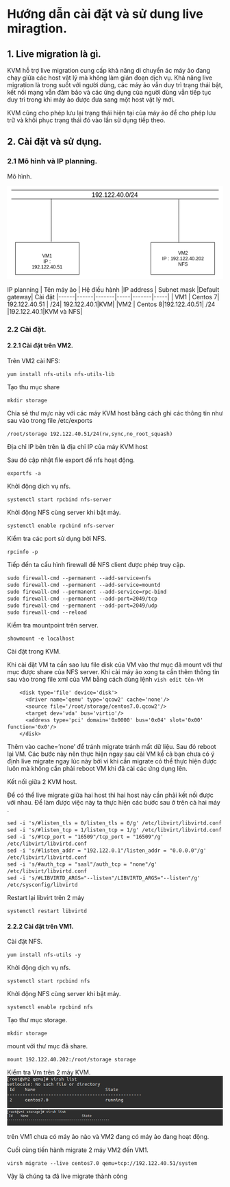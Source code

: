 # Hướng dẫn cài đặt và sử dung live miragtion.
## 1. Live migration là gì.

KVM hỗ trợ live migration cung cấp khả năng di chuyển ác máy ảo đang chạy giữa các host vật lý mà không làm gián đoạn dịch vụ. Khả năng live migration là trong suốt với người dùng, các máy ảo vẫn duy trì trạng thái bật, kết nối mạng vẫn đảm bảo và các ứng dụng của người dùng vẫn tiếp tục duy trì trong khi máy ảo được đưa sang một host vật lý mới.

KVM cũng cho phép lưu lại trạng thái hiện tại của máy ảo để cho phép lưu trữ và khôi phục trạng thái đó vào lần sử dụng tiếp theo.

## 2. Cài đặt và sử dụng.
### 2.1 Mô hình và IP planning.
Mô hình.

![](anhcentos8/migration1.png)

IP planning
|  Tên máy ảo  | Hệ điều hành    |IP address | Subnet mask |Default gateway| Cài đặt
|------|------|-------|-----|-------|-----|
| VM1 |  Centos 7| 192.122.40.51 | /24| 192.122.40.1|KVM|
|VM2 |  Centos 8|192.122.40.51| /24 |192.122.40.1|KVM và NFS|

### 2.2 Cài đặt.
#### 2.2.1 Cài đặt trên VM2.
Trên VM2 cài NFS:
```
yum install nfs-utils nfs-utils-lib
```

Tạo thu mục share
```
mkdir storage
```

Chia sẻ thư mực này với các máy KVM host bằng cách ghi các thông tin như sau vào trong file /etc/exports

```
/root/storage 192.122.40.51/24(rw,sync,no_root_squash)
```

Địa chỉ IP bên trên là địa chỉ IP của máy KVM host

Sau đó cập nhật file export để nfs hoạt động.
```
exportfs -a
```

Khởi động dịch vụ nfs.
```
systemctl start rpcbind nfs-server
```
Khởi động NFS cùng server khi bật máy.
```
systemctl enable rpcbind nfs-server
```
Kiểm tra các port sử dụng bởi NFS.
```
rpcinfo -p
```
Tiếp đến ta cấu hình firewall để NFS client được phép truy cập.
```
sudo firewall-cmd --permanent --add-service=nfs
sudo firewall-cmd --permanent --add-service=mountd
sudo firewall-cmd --permanent --add-service=rpc-bind
sudo firewall-cmd --permanent --add-port=2049/tcp
sudo firewall-cmd --permanent --add-port=2049/udp
sudo firewall-cmd --reload
```
Kiểm tra mountpoint trên server. 
```
showmount -e localhost
```

Cài đặt trong KVM.

Khi cài đặt VM ta cần sao lưu file disk của VM vào thư mục đã mount với thư mục được share của NFS server. Khi cài máy ảo xong ta cần thêm thông tin sau vào trong file xml của VM bằng cách dùng lệnh ```vish edit tên-VM```

```
    <disk type='file' device='disk'>
      <driver name='qemu' type='qcow2' cache='none'/>
      <source file='/root/storage/centos7.0.qcow2'/>
      <target dev='vda' bus='virtio'/>
      <address type='pci' domain='0x0000' bus='0x04' slot='0x00' function='0x0'/>
    </disk>
```

Thêm vào cache=’none’ để tránh migrate tránh mất dữ liệu. Sau đó reboot lại VM. Các bước này nên thực hiện ngay sau cài VM kể cả bạn chưa có ý định live migrate ngay lúc này bởi vì khi cần migrate có thể thực hiện được luôn mà không cần phải reboot VM khi đã cài các ứng dụng lên.

Kết nối giữa 2 KVM host.

Để có thể live migrate giữa hai host thì hai host này cần phải kết nối được với nhau. Để làm được việc này ta thực hiện các bước sau ở trên cả hai máy .

```
sed -i 's/#listen_tls = 0/listen_tls = 0/g' /etc/libvirt/libvirtd.conf 
sed -i 's/#listen_tcp = 1/listen_tcp = 1/g' /etc/libvirt/libvirtd.conf
sed -i 's/#tcp_port = "16509"/tcp_port = "16509"/g' /etc/libvirt/libvirtd.conf
sed -i 's/#listen_addr = "192.122.0.1"/listen_addr = "0.0.0.0"/g' /etc/libvirt/libvirtd.conf
sed -i 's/#auth_tcp = "sasl"/auth_tcp = "none"/g' /etc/libvirt/libvirtd.conf
sed -i 's/#LIBVIRTD_ARGS="--listen"/LIBVIRTD_ARGS="--listen"/g' /etc/sysconfig/libvirtd
```

Restart lại libvirt trên 2 máy
```
systemctl restart libvirtd
```



#### 2.2.2 Cài đặt trên VM1.

Cài đặt NFS.
```
yum install nfs-utils -y
```
Khởi động dịch vụ nfs.
```
systemctl start rpcbind nfs
```
Khởi động NFS cùng server khi bật máy.
```
systemctl enable rpcbind nfs
```
Tạo thư mục storage.
```
mkdir storage
```
mount với thư mục đã share.
```
mount 192.122.40.202:/root/storage storage
```
Kiểm tra Vm trên 2 máy KVM.
![](anhcentos8/anh5.png)
![](anhcentos8/anh6.png)

trên VM1 chưa có máy ảo nào và VM2 đang có máy ảo đang hoạt động.

Cuối cùng tiến hành migrate 2 máy VM2 đến VM1.

```
virsh migrate --live centos7.0 qemu+tcp://192.122.40.51/system
```

Vậy là chúng ta đã live migrate thành công
